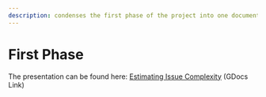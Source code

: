 ```yaml
---
description: condenses the first phase of the project into one document
---
```


# First Phase

The presentation can be found here: [Estimating Issue Complexity](https://docs.google.com/presentation/d/15-55DinTjhHAiZLgA2NO0Oi0uu9dsBykci_jnE366VE/edit?usp=sharing) \(GDocs Link\)



